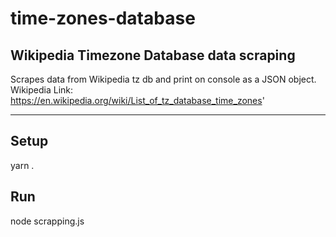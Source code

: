 # time-zones-database

## Wikipedia Timezone Database data scraping
Scrapes data from Wikipedia tz db and print on console as a JSON object.  
Wikipedia Link: https://en.wikipedia.org/wiki/List_of_tz_database_time_zones'

-------------


## Setup 
yarn .

## Run
node scrapping.js